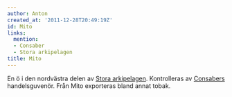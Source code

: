 ```yaml
---
author: Anton
created_at: '2011-12-28T20:49:19Z'
id: Mito
links:
  mention:
  - Consaber
  - Stora arkipelagen
title: Mito
---
```


En ö i den nordvästra delen av [Stora arkipelagen]. Kontrolleras av [Consabers] handelsguvenör. Från
Mito exporteras bland annat tobak.

  [Stora arkipelagen]: Stora_arkipelagen
  [Consabers]: Consaber
